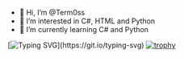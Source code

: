 - 👋 Hi, I’m @Term0ss
- 👀 I’m interested in C#, HTML and Python
- 🌱 I’m currently learning C# and Python

[![Typing SVG](https://readme-typing-svg.demolab.com/?lines=Touch+some+grass.;You+stupid+monkey.;)](https://git.io/typing-svg)
[![trophy](https://github-profile-trophy.vercel.app/?username=Term0ss&theme=onedark)](https://github.com/ryo-ma/github-profile-trophy)
